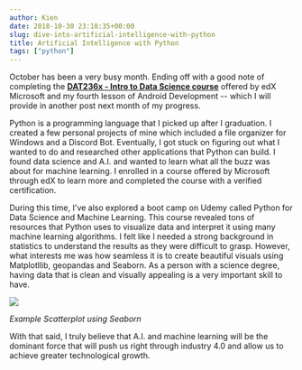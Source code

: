 ```yaml
---
author: Kien
date: 2018-10-30 23:18:35+00:00
slug: dive-into-artificial-intelligence-with-python
title: Artificial Intelligence with Python
tags: ["python"]
---
```


October has been a very busy month. Ending off with a good note of completing the **[DAT236x - Intro to Data Science course](https://courses.edx.org/certificates/f53eedacae244803ae71eca02f3a25c7)** offered by edX Microsoft and my fourth lesson of Android Development -- which I will provide in another post next month of my progress.

Python is a programming language that I picked up after I graduation. I created a few personal projects of mine which included a file organizer for Windows and a Discord Bot. Eventually, I got stuck on figuring out what I wanted to do and researched other applications that Python can build. I found data science and A.I. and wanted to learn what all the buzz was about for machine learning. I enrolled in a course offered by Microsoft through edX to learn more and completed the course with a verified certification.

During this time, I've also explored a boot camp on Udemy called Python for Data Science and Machine Learning. This course revealed tons of resources that Python uses to visualize data and interpret it using many machine learning algorithms. I felt like I needed a strong background in statistics to understand the results as they were difficult to grasp. However, what interests me was how seamless it is to create beautiful visuals using Matplotllib, geopandas and Seaborn. As a person with a science degree, having data that is clean and visually appealing is a very important skill to have.

![](https://seaborn.pydata.org/_images/different_scatter_variables.png)

_Example Scatterplot using Seaborn_

With that said, I truly believe that A.I. and machine learning will be the dominant force that will push us right through industry 4.0 and allow us to achieve greater technological growth.
